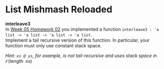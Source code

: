 # List Mishmash Reloaded
**interleave3**  
In [Week 05 Homework 02](../../Week_5/Homework_02_ListMishmash/) you implemented a function `interleave3 : 'a list -> 'a list -> 'a list -> 'a list`.  
Implement a tail recursive version of this function. In particular, your function must only use constant stack space.

*Hint: `xs @ ys`, for example, is not tail-recursive and uses stack space in* $\mathcal{O}(\mathrm{length\enspace xs})$